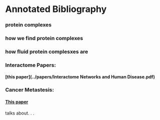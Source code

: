 
# Annotated Bibliography

### protein complexes

### how we find protein complexes

### how fluid protein complesxes are


### Interactome Papers:

#### [this paper](../papers/Interactome Networks and Human Disease.pdf)


### Cancer Metastesis:

#### [This paper](../papers/cancer_metastesis.pdf) 
talks about. . . 
